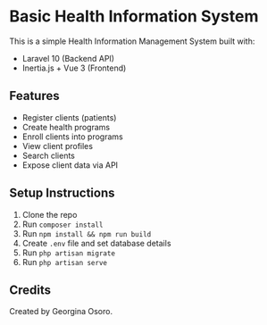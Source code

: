 # Basic Health Information System

This is a simple Health Information Management System built with:
- Laravel 10 (Backend API)
- Inertia.js + Vue 3 (Frontend)

## Features
- Register clients (patients)
- Create health programs
- Enroll clients into programs
- View client profiles
- Search clients
- Expose client data via API

## Setup Instructions
1. Clone the repo
2. Run `composer install`
3. Run `npm install && npm run build`
4. Create `.env` file and set database details
5. Run `php artisan migrate`
6. Run `php artisan serve`

## Credits
Created  by Georgina Osoro.
